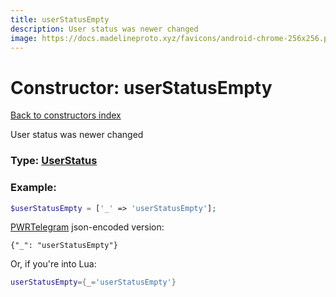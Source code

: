 ```yaml
---
title: userStatusEmpty
description: User status was newer changed
image: https://docs.madelineproto.xyz/favicons/android-chrome-256x256.png
---
```

# Constructor: userStatusEmpty  
[Back to constructors index](index.md)



User status was newer changed




### Type: [UserStatus](../types/UserStatus.md)


### Example:

```php
$userStatusEmpty = ['_' => 'userStatusEmpty'];
```  

[PWRTelegram](https://pwrtelegram.xyz) json-encoded version:

```
{"_": "userStatusEmpty"}
```


Or, if you're into Lua:

```lua
userStatusEmpty={_='userStatusEmpty'}

```


